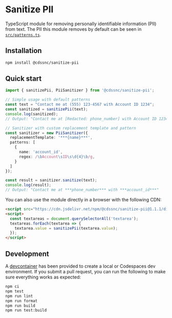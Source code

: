 # Sanitize PII

TypeScript module for removing personally identifiable information (PII) from text.  The PII this module removes by default can be seen in [`src/patterns.ts`](./src/patterns.ts).

## Installation

```sh
npm install @cdssnc/sanitize-pii
```

## Quick start

```typescript
import { sanitizePii, PiiSanitizer } from '@cdssnc/sanitize-pii';

// Simple usage with default patterns
const text = "Contact me at (555) 123-4567 with Account ID 1234";
const sanitized = sanitizePii(text);
console.log(sanitized);
// Output: "Contact me at [Redacted: phone_number] with Account ID 1234"

// Sanitizer with custom replacement template and pattern
const sanitizer = new PiiSanitizer({
  replacementTemplate: '***{name}***',
  patterns: [
    {
      name: 'account_id',
      regex: /\bAccount\sID\s\d{4}\b/g,
    }
  ]
});

const result = sanitizer.sanitize(text);
console.log(result);
// Output: "Contact me at ***phone_number*** with ***account_id***"
```

You can also use the module directly in a browser with the following CDN:
```html
<script src="https://cdn.jsdelivr.net/npm/@cdssnc/sanitize-pii@1.1.1/dist/umd/sanitize-pii.min.js"></script>
<script>
  const textareas = document.querySelectorAll('textarea');
  textareas.forEach(textarea => {
    textarea.value = sanitizePii(textarea.value);
  });
</script>
```

## Development

A [devcontainer](https://docs.github.com/en/codespaces/setting-up-your-project-for-codespaces/adding-a-dev-container-configuration/introduction-to-dev-containers) has been provided to create a local or Codespaces dev environment.  If you submit a pull request, you can run the following to make sure everything works as expected:

```sh
npm ci
npm test
npm run lint
npm run format
npm run build
npm run test:build
```
